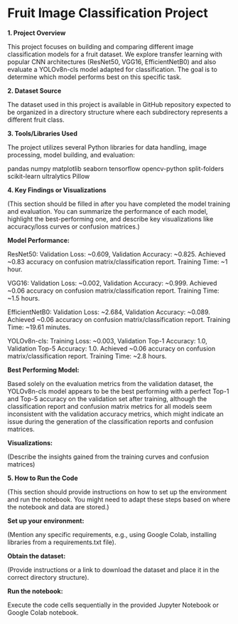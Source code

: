 # ﻿Fruit Image Classification Project
**1. Project Overview**

This project focuses on building and comparing different image classification models for a fruit dataset. We explore transfer learning with popular CNN architectures (ResNet50, VGG16, EfficientNetB0) and also evaluate a YOLOv8n-cls model adapted for classification. The goal is to determine which model performs best on this specific task.

**2. Dataset Source**

The dataset used in this project is available in GitHub repository expected to be organized in a directory structure where each subdirectory represents a different fruit class. 

**3. Tools/Libraries Used**

The project utilizes several Python libraries for data handling, image processing, model building, and evaluation:

pandas
numpy
matplotlib
seaborn
tensorflow
opencv-python
split-folders
scikit-learn
ultralytics
Pillow

**4. Key Findings or Visualizations**

(This section should be filled in after you have completed the model training and evaluation. You can summarize the performance of each model, highlight the best-performing one, and describe key visualizations like accuracy/loss curves or confusion matrices.)

**Model Performance:** 

ResNet50: Validation Loss: ~0.609, Validation Accuracy: ~0.825. Achieved ~0.83 accuracy on confusion matrix/classification report. Training Time: ~1 hour.

VGG16: Validation Loss: ~0.002, Validation Accuracy: ~0.999. Achieved ~0.06 accuracy on confusion matrix/classification report. Training Time: ~1.5 hours.

EfficientNetB0: Validation Loss: ~2.684, Validation Accuracy: ~0.089. Achieved ~0.06 accuracy on confusion matrix/classification report. Training Time: ~19.61 minutes.

YOLOv8n-cls: Training Loss: ~0.003, Validation Top-1 Accuracy: 1.0, Validation Top-5 Accuracy: 1.0. Achieved ~0.06 accuracy on confusion matrix/classification report. Training Time: ~2.8 hours.

**Best Performing Model:** 

Based solely on the evaluation metrics from the validation dataset, the YOLOv8n-cls model appears to be the best performing with a perfect Top-1 and Top-5 accuracy on the validation set after training, although the classification report and confusion matrix metrics for all models seem inconsistent with the validation accuracy metrics, which might indicate an issue during the generation of the classification reports and confusion matrices.

**Visualizations:** 

(Describe the insights gained from the training curves and confusion matrices)

**5. How to Run the Code**

(This section should provide instructions on how to set up the environment and run the notebook. You might need to adapt these steps based on where the notebook and data are stored.)

**Set up your environment:** 

(Mention any specific requirements, e.g., using Google Colab, installing libraries from a requirements.txt file).

**Obtain the dataset:** 

(Provide instructions or a link to download the dataset and place it in the correct directory structure).

**Run the notebook:**

Execute the code cells sequentially in the provided Jupyter Notebook or Google Colab notebook.
